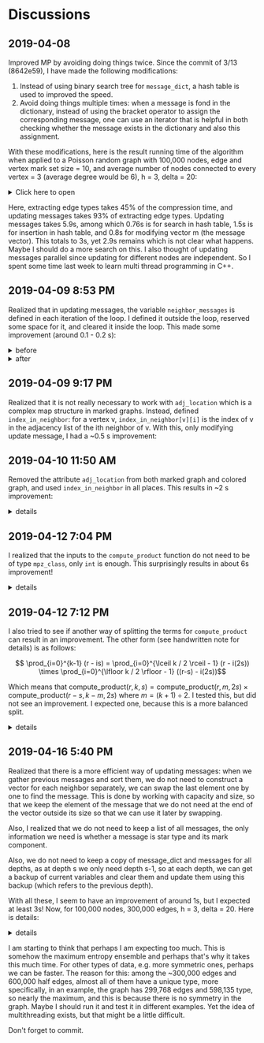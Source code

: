 # Discussions

## 2019-04-08 

Improved MP by avoiding doing things twice. Since the commit of 3/13 (8642e59), I have made the following modifications: 

1. Instead of using binary search tree for `message_dict`, a hash table is used to improved the speed. 
2. Avoid doing things multiple times: when a message is fond in the dictionary, instead of using the bracket operator to assign the corresponding message, one can use an iterator that is helpful in both checking whether the message exists in the dictionary and also this assignment. 

With these modifications, here is the result running time of the algorithm when applied to a Poisson random graph with 100,000 nodes, edge and vertex mark set size = 10, and average number of nodes connected to every vertex = 3 (average degree would be 6), h = 3, delta = 20:

<details>
<summary> Click here to open </summary>

```
|---Construct G () 2019-04-08 07:37:02 PM
 edges size 300041
 graph constructed
|---Encode () 2019-04-08 07:37:03 PM
|---|---Init compressed () 2019-04-08 07:37:03 PM
|---|---Extact edge types () 2019-04-08 07:37:03 PM
|---|---|---Extract messages () 2019-04-08 07:37:03 PM
|---|---|---|---graph_message::update_message init () 2019-04-08 07:37:03 PM
|---|---|---|---resizing messages () 2019-04-08 07:37:03 PM
|---|---|---|---initializing messages () 2019-04-08 07:37:03 PM
|---|---|---|---updating messages () 2019-04-08 07:37:03 PM
 total time to search in hash table: 0.769341
 total time to insert in hash table: 1.53727
 total time to modify vector m  0.799577
 total time to sort  0.0696137
|---|---|---|---* symmetrizing () 2019-04-08 07:37:09 PM
|---|---|---|---setting message_mark and is_star_message () 2019-04-08 07:37:09 PM
|---|---|---colored_graph::init init () 2019-04-08 07:37:09 PM
|---|---|---updating adj_list () 2019-04-08 07:37:10 PM
|---|---|---Find deg and ver_types () 2019-04-08 07:37:10 PM
|---|---Encode * vertices () 2019-04-08 07:37:11 PM
|---|---Encode * edges () 2019-04-08 07:37:14 PM
|---|---Encode vertex types () 2019-04-08 07:37:14 PM
|---|---Extract partition graphs () 2019-04-08 07:37:16 PM
|---|---Encode partition b graphs () 2019-04-08 07:37:19 PM
|---|---Encode partition graphs () 2019-04-08 07:37:21 PM
|---Decode () 2019-04-08 07:37:21 PM
|---|---Init () 2019-04-08 07:37:21 PM
|---|---Decode * vertices () 2019-04-08 07:37:21 PM
|---|---Decode * edges () 2019-04-08 07:37:24 PM
|---|---Decode vertex types () 2019-04-08 07:37:24 PM
|---|---Decode partition graphs () 2019-04-08 07:37:30 PM
|---|---Decode partition b graphs () 2019-04-08 07:37:30 PM
|---|---Construct decoded graph () 2019-04-08 07:37:34 PM
|---compare () 2019-04-08 07:37:35 PM
 successfully decoded the marked graph :D

|---Construct G (): 1.007256s [2.847803%]
|---Encode (): 18.077404s [51.110016%]
|---|---Init compressed (): 0.000786s [0.004350%]
|---|---Extact edge types (): 8.238246s [45.572063%]
|---|---|---Extract messages (): 6.366953s [77.285301%]
|---|---|---|---graph_message::update_message init (): 0.001501s [0.023580%]
|---|---|---|---resizing messages (): 0.177938s [2.794706%]
|---|---|---|---initializing messages (): 0.182283s [2.862949%]
|---|---|---|---updating messages (): 5.933976s [93.199608%]
|---|---|---|---* symmetrizing (): 0.035266s [0.553898%]
|---|---|---|---setting message_mark and is_star_message (): 0.035971s [0.564971%]
|---|---|---colored_graph::init init (): 0.224685s [2.727335%]
|---|---|---updating adj_list (): 0.393801s [4.780152%]
|---|---|---Find deg and ver_types (): 1.252763s [15.206671%]
|---|---Encode * vertices (): 2.368763s [13.103448%]
|---|---Encode * edges (): 0.000043s [0.000240%]
|---|---Encode vertex types (): 2.317106s [12.817693%]
|---|---Extract partition graphs (): 2.823593s [15.619463%]
|---|---Encode partition b graphs (): 2.143847s [11.859265%]
|---|---Encode partition graphs (): 0.182942s [1.011993%]
|---Decode (): 13.384299s [37.841259%]
|---|---Init (): 0.000024s [0.000179%]
|---|---Decode * vertices (): 2.418280s [18.068033%]
|---|---Decode * edges (): 0.000034s [0.000256%]
|---|---Decode vertex types (): 6.676574s [49.883629%]
|---|---Decode partition graphs (): 0.000054s [0.000400%]
|---|---Decode partition b graphs (): 3.761533s [28.104073%]
|---|---Construct decoded graph (): 0.527769s [3.943198%]
|---compare (): 2.900620s [8.200886%]
       35.38 real        33.98 user         0.73 sys
```

</details>


Here, extracting edge types takes 45% of the compression time, and updating messages takes 93% of extracting edge types. Updating messages takes 5.9s, among which 0.76s is for search in hash table, 1.5s is for insertion in hash table, and 0.8s for modifying vector m (the message vector). This totals to 3s, yet 2.9s remains which is not clear what happens. Maybe I should do a more search on this. I also thought of updating messages parallel since updating for different nodes are independent. So I spent some time last week to learn multi thread programming in C++. 


## 2019-04-09 8:53 PM

Realized that in updating messages, the variable `neighbor_messages` is defined in each iteration of the loop. I defined it outside the loop, reserved some space for it, and cleared it inside the loop. This made some improvement (around 0.1 - 0.2 s): 

<details>
<summary> before </summary>

```
---Construct G () 2019-04-09 05:03:30 PM
 edges size 299475
 graph constructed
|---Encode () 2019-04-09 05:03:31 PM
|---|---Init compressed () 2019-04-09 05:03:31 PM
|---|---Extact edge types () 2019-04-09 05:03:31 PM
|---|---|---Extract messages () 2019-04-09 05:03:31 PM
|---|---|---|---graph_message::update_message init () 2019-04-09 05:03:31 PM
|---|---|---|---resizing messages () 2019-04-09 05:03:31 PM
|---|---|---|---initializing messages () 2019-04-09 05:03:31 PM
|---|---|---|---updating messages () 2019-04-09 05:03:31 PM
 total time to search in hash table: 0.76763
 total time to insert in hash table: 1.55482
 total time to modify vector m  0.801063
 total time to sort  0.0744823
 total time to collect neighbor messages 1.05781
|---|---|---|---* symmetrizing () 2019-04-09 05:03:37 PM
|---|---|---|---setting message_mark and is_star_message () 2019-04-09 05:03:37 PM
|---|---|---colored_graph::init init () 2019-04-09 05:03:37 PM
|---|---|---updating adj_list () 2019-04-09 05:03:37 PM
|---|---|---Find deg and ver_types () 2019-04-09 05:03:38 PM
|---|---Encode * vertices () 2019-04-09 05:03:39 PM
|---|---Encode * edges () 2019-04-09 05:03:41 PM
|---|---Encode vertex types () 2019-04-09 05:03:41 PM
|---|---Extract partition graphs () 2019-04-09 05:03:44 PM
|---|---Encode partition b graphs () 2019-04-09 05:03:46 PM
|---|---Encode partition graphs () 2019-04-09 05:03:48 PM
|---Decode () 2019-04-09 05:03:49 PM
|---|---Init () 2019-04-09 05:03:49 PM
|---|---Decode * vertices () 2019-04-09 05:03:49 PM
|---|---Decode * edges () 2019-04-09 05:03:51 PM
|---|---Decode vertex types () 2019-04-09 05:03:51 PM
|---|---Decode partition graphs () 2019-04-09 05:03:57 PM
|---|---Decode partition b graphs () 2019-04-09 05:03:57 PM
|---|---Construct decoded graph () 2019-04-09 05:04:01 PM
|---compare () 2019-04-09 05:04:01 PM
 successfully decoded the marked graph :D

|---Construct G (): 0.945466s [2.729596%]
|---Encode (): 17.966131s [51.868896%]
|---|---Init compressed (): 0.000691s [0.003846%]
|---|---Extact edge types (): 8.346380s [46.456192%]
|---|---|---Extract messages (): 6.465446s [77.464073%]
|---|---|---|---graph_message::update_message init (): 0.001417s [0.021923%]
|---|---|---|---resizing messages (): 0.199745s [3.089419%]
|---|---|---|---initializing messages (): 0.187164s [2.894831%]
|---|---|---|---updating messages (): 6.012073s [92.987755%]
|---|---|---|---* symmetrizing (): 0.030768s [0.475881%]
|---|---|---|---setting message_mark and is_star_message (): 0.034264s [0.529948%]
|---|---|---colored_graph::init init (): 0.225783s [2.705163%]
|---|---|---updating adj_list (): 0.389235s [4.663514%]
|---|---|---Find deg and ver_types (): 1.265874s [15.166743%]
|---|---Encode * vertices (): 2.294833s [12.773107%]
|---|---Encode * edges (): 0.000052s [0.000290%]
|---|---Encode vertex types (): 2.315811s [12.889873%]
|---|---Extract partition graphs (): 2.749254s [15.302428%]
|---|---Encode partition b graphs (): 2.082472s [11.591098%]
|---|---Encode partition graphs (): 0.174702s [0.972397%]
|---Decode (): 12.768882s [36.864243%]
|---|---Init (): 0.000014s [0.000111%]
|---|---Decode * vertices (): 2.372627s [18.581320%]
|---|---Decode * edges (): 0.000034s [0.000268%]
|---|---Decode vertex types (): 6.345600s [49.695812%]
|---|---Decode partition graphs (): 0.000051s [0.000399%]
|---|---Decode partition b graphs (): 3.525432s [27.609560%]
|---|---Construct decoded graph (): 0.525092s [4.112280%]
|---compare (): 2.957078s [8.537197%]
       34.64 real        33.47 user         0.72 sys
```

</details>


<details>
<summary> after </summary>

```
|---Construct G () 2019-04-09 05:05:10 PM
 edges size 300470
 graph constructed
|---Encode () 2019-04-09 05:05:11 PM
|---|---Init compressed () 2019-04-09 05:05:11 PM
|---|---Extact edge types () 2019-04-09 05:05:11 PM
|---|---|---Extract messages () 2019-04-09 05:05:11 PM
|---|---|---|---graph_message::update_message init () 2019-04-09 05:05:11 PM
|---|---|---|---resizing messages () 2019-04-09 05:05:11 PM
|---|---|---|---initializing messages () 2019-04-09 05:05:11 PM
|---|---|---|---updating messages () 2019-04-09 05:05:11 PM
 total time to search in hash table: 0.755252
 total time to insert in hash table: 1.52036
 total time to modify vector m  0.79718
 total time to sort  0.07528
 total time to collect neighbor messages 0.752213
|---|---|---|---* symmetrizing () 2019-04-09 05:05:17 PM
|---|---|---|---setting message_mark and is_star_message () 2019-04-09 05:05:17 PM
|---|---|---colored_graph::init init () 2019-04-09 05:05:17 PM
|---|---|---updating adj_list () 2019-04-09 05:05:17 PM
|---|---|---Find deg and ver_types () 2019-04-09 05:05:18 PM
|---|---Encode * vertices () 2019-04-09 05:05:19 PM
|---|---Encode * edges () 2019-04-09 05:05:21 PM
|---|---Encode vertex types () 2019-04-09 05:05:21 PM
|---|---Extract partition graphs () 2019-04-09 05:05:24 PM
|---|---Encode partition b graphs () 2019-04-09 05:05:26 PM
|---|---Encode partition graphs () 2019-04-09 05:05:28 PM
|---Decode () 2019-04-09 05:05:29 PM
|---|---Init () 2019-04-09 05:05:29 PM
|---|---Decode * vertices () 2019-04-09 05:05:29 PM
|---|---Decode * edges () 2019-04-09 05:05:31 PM
|---|---Decode vertex types () 2019-04-09 05:05:31 PM
|---|---Decode partition graphs () 2019-04-09 05:05:38 PM
|---|---Decode partition b graphs () 2019-04-09 05:05:38 PM
|---|---Construct decoded graph () 2019-04-09 05:05:41 PM
|---compare () 2019-04-09 05:05:42 PM
 successfully decoded the marked graph :D

|---Construct G (): 0.956205s [2.775045%]
|---Encode (): 17.612391s [51.113735%]
|---|---Init compressed (): 0.000653s [0.003709%]
|---|---Extact edge types (): 7.961563s [45.204330%]
|---|---|---Extract messages (): 6.084527s [76.423775%]
|---|---|---|---graph_message::update_message init (): 0.001444s [0.023740%]
|---|---|---|---resizing messages (): 0.192311s [3.160649%]
|---|---|---|---initializing messages (): 0.187849s [3.087325%]
|---|---|---|---updating messages (): 5.632613s [92.572739%]
|---|---|---|---* symmetrizing (): 0.032790s [0.538907%]
|---|---|---|---setting message_mark and is_star_message (): 0.037503s [0.616363%]
|---|---|---colored_graph::init init (): 0.214541s [2.694708%]
|---|---|---updating adj_list (): 0.395865s [4.972202%]
|---|---|---Find deg and ver_types (): 1.266586s [15.908758%]
|---|---Encode * vertices (): 2.331242s [13.236377%]
|---|---Encode * edges (): 0.000055s [0.000311%]
|---|---Encode vertex types (): 2.293806s [13.023817%]
|---|---Extract partition graphs (): 2.750105s [15.614605%]
|---|---Encode partition b graphs (): 2.096790s [11.905195%]
|---|---Encode partition graphs (): 0.176885s [1.004324%]
|---Decode (): 12.922110s [37.501854%]
|---|---Init (): 0.000021s [0.000161%]
|---|---Decode * vertices (): 2.465586s [19.080364%]
|---|---Decode * edges (): 0.000037s [0.000283%]
|---|---Decode vertex types (): 6.388016s [49.434776%]
|---|---Decode partition graphs (): 0.000078s [0.000603%]
|---|---Decode partition b graphs (): 3.535769s [27.362165%]
|---|---Construct decoded graph (): 0.532570s [4.121383%]
|---compare (): 2.966536s [8.609321%]
       34.46 real        33.37 user         0.72 sys
```

</details>


## 2019-04-09 9:17 PM

Realized that it is not really necessary to work with `adj_location` which is a complex map structure in marked graphs. Instead, defined `index_in_neighbor`: for a vertex v, `index_in_neighbor[v][i]` is the index of v in the adjacency list of the ith neighbor of v. With this, only modifying update message, I had a ~0.5 s improvement: 

## 2019-04-10 11:50 AM

Removed the attribute `adj_location` from both marked graph and colored graph, and used `index_in_neighbor` in all places. This results in ~2 s improvement: 

<details>

<summary> details </summary>

```
|---Construct G () 2019-04-10 11:43:03 AM
 edges size 300440
 graph constructed
|---Encode () 2019-04-10 11:43:04 AM
|---|---Init compressed () 2019-04-10 11:43:04 AM
|---|---Extact edge types () 2019-04-10 11:43:04 AM
|---|---|---Extract messages () 2019-04-10 11:43:04 AM
|---|---|---|---graph_message::update_message init () 2019-04-10 11:43:04 AM
|---|---|---|---resizing messages () 2019-04-10 11:43:04 AM
|---|---|---|---initializing messages () 2019-04-10 11:43:04 AM
|---|---|---|---updating messages () 2019-04-10 11:43:04 AM
 total time to search in hash table: 0.760559
 total time to insert in hash table: 1.55026
 total time to modify vector m  0.784155
 total time to sort  0.0688325
 total time to collect neighbor messages 0.41188
|---|---|---|---* symmetrizing () 2019-04-10 11:43:10 AM
|---|---|---|---setting message_mark and is_star_message () 2019-04-10 11:43:10 AM
|---|---|---colored_graph::init init () 2019-04-10 11:43:10 AM
|---|---|---updating adj_list () 2019-04-10 11:43:10 AM
|---|---|---Find deg and ver_types () 2019-04-10 11:43:10 AM
|---|---Encode * vertices () 2019-04-10 11:43:11 AM
|---|---Encode * edges () 2019-04-10 11:43:13 AM
|---|---Encode vertex types () 2019-04-10 11:43:13 AM
|---|---Extract partition graphs () 2019-04-10 11:43:16 AM
|---|---Encode partition b graphs () 2019-04-10 11:43:18 AM
|---|---Encode partition graphs () 2019-04-10 11:43:20 AM
|---Decode () 2019-04-10 11:43:21 AM
|---|---Init () 2019-04-10 11:43:21 AM
|---|---Decode * vertices () 2019-04-10 11:43:21 AM
|---|---Decode * edges () 2019-04-10 11:43:23 AM
|---|---Decode vertex types () 2019-04-10 11:43:23 AM
|---|---Decode partition graphs () 2019-04-10 11:43:29 AM
|---|---Decode partition b graphs () 2019-04-10 11:43:29 AM
|---|---Construct decoded graph () 2019-04-10 11:43:32 AM
|---compare () 2019-04-10 11:43:33 AM
 successfully decoded the marked graph :D

|---Construct G (): 0.829669s [2.594985%]
|---Encode (): 16.433228s [51.398804%]
|---|---Init compressed (): 0.000718s [0.004366%]
|---|---Extact edge types (): 7.172252s [43.644817%]
|---|---|---Extract messages (): 5.716563s [79.703888%]
|---|---|---|---graph_message::update_message init (): 0.001409s [0.024649%]
|---|---|---|---resizing messages (): 0.191876s [3.356501%]
|---|---|---|---initializing messages (): 0.179843s [3.145999%]
|---|---|---|---updating messages (): 5.273019s [92.241066%]
|---|---|---|---* symmetrizing (): 0.032299s [0.565013%]
|---|---|---|---setting message_mark and is_star_message (): 0.037780s [0.660887%]
|---|---|---colored_graph::init init (): 0.024582s [0.342731%]
|---|---|---updating adj_list (): 0.220640s [3.076303%]
|---|---|---Find deg and ver_types (): 1.210425s [16.876507%]
|---|---Encode * vertices (): 2.164104s [13.169074%]
|---|---Encode * edges (): 0.000043s [0.000263%]
|---|---Encode vertex types (): 2.158486s [13.134887%]
|---|---Extract partition graphs (): 2.701006s [16.436249%]
|---|---Encode partition b graphs (): 2.064137s [12.560755%]
|---|---Encode partition graphs (): 0.171202s [1.041805%]
|---Decode (): 12.170957s [38.067539%]
|---|---Init (): 0.000023s [0.000190%]
|---|---Decode * vertices (): 2.286243s [18.784418%]
|---|---Decode * edges (): 0.000034s [0.000280%]
|---|---Decode vertex types (): 6.092728s [50.059563%]
|---|---Decode partition graphs (): 0.000061s [0.000503%]
|---|---Decode partition b graphs (): 3.370534s [27.693254%]
|---|---Construct decoded graph (): 0.421302s [3.461539%]
|---compare (): 2.538139s [7.938629%]
       31.98 real        31.27 user         0.58 sys
```


</details>

## 2019-04-12 7:04 PM

I realized that the inputs to the `compute_product` function do not need to be of type `mpz_class`, only `int` is enough. This surprisingly results in about 6s improvement!

<details>

<summary> details </summary>

Note that I commented the parts to compute total time to search in hash table etc. 

```
|---Construct G () 2019-04-12 07:00:18 PM
 edges size 300457
 graph constructed
|---Encode () 2019-04-12 07:00:19 PM
|---|---Init compressed () 2019-04-12 07:00:19 PM
|---|---Extact edge types () 2019-04-12 07:00:19 PM
|---|---|---Extract messages () 2019-04-12 07:00:19 PM
|---|---|---|---graph_message::update_message init () 2019-04-12 07:00:19 PM
|---|---|---|---resizing messages () 2019-04-12 07:00:19 PM
|---|---|---|---initializing messages () 2019-04-12 07:00:19 PM
|---|---|---|---updating messages () 2019-04-12 07:00:19 PM
 total time to search in hash table: 0
 total time to insert in hash table: 0
 total time to modify vector m  0
 total time to sort  0
 total time to collect neighbor messages 0
|---|---|---|---* symmetrizing () 2019-04-12 07:00:23 PM
|---|---|---|---setting message_mark and is_star_message () 2019-04-12 07:00:23 PM
|---|---|---colored_graph::init init () 2019-04-12 07:00:23 PM
|---|---|---updating adj_list () 2019-04-12 07:00:23 PM
|---|---|---Find deg and ver_types () 2019-04-12 07:00:23 PM
|---|---Encode * vertices () 2019-04-12 07:00:25 PM
|---|---Encode * edges () 2019-04-12 07:00:26 PM
|---|---Encode vertex types () 2019-04-12 07:00:26 PM
|---|---Extract partition graphs () 2019-04-12 07:00:27 PM
|---|---Encode partition b graphs () 2019-04-12 07:00:30 PM
|---|---Encode partition graphs () 2019-04-12 07:00:32 PM
|---Decode () 2019-04-12 07:00:32 PM
|---|---Init () 2019-04-12 07:00:32 PM
|---|---Decode * vertices () 2019-04-12 07:00:32 PM
|---|---Decode * edges () 2019-04-12 07:00:33 PM
|---|---Decode vertex types () 2019-04-12 07:00:33 PM
|---|---Decode partition graphs () 2019-04-12 07:00:37 PM
|---|---Decode partition b graphs () 2019-04-12 07:00:37 PM
|---|---Construct decoded graph () 2019-04-12 07:00:40 PM
|---compare () 2019-04-12 07:00:41 PM
 successfully decoded the marked graph :D

|---Construct G (): 0.838441s [3.293217%]
|---Encode (): 13.342818s [52.407761%]
|---|---Init compressed (): 0.000688s [0.005153%]
|---|---Extact edge types (): 6.134593s [45.976738%]
|---|---|---Extract messages (): 4.592058s [74.855133%]
|---|---|---|---graph_message::update_message init (): 0.001506s [0.032806%]
|---|---|---|---resizing messages (): 0.194764s [4.241329%]
|---|---|---|---initializing messages (): 0.193184s [4.206914%]
|---|---|---|---updating messages (): 4.128408s [89.903221%]
|---|---|---|---* symmetrizing (): 0.034695s [0.755551%]
|---|---|---|---setting message_mark and is_star_message (): 0.039188s [0.853394%]
|---|---|---colored_graph::init init (): 0.027730s [0.452019%]
|---|---|---updating adj_list (): 0.236458s [3.854509%]
|---|---|---Find deg and ver_types (): 1.278302s [20.837597%]
|---|---Encode * vertices (): 1.130349s [8.471589%]
|---|---Encode * edges (): 0.000045s [0.000334%]
|---|---Encode vertex types (): 1.154480s [8.652441%]
|---|---Extract partition graphs (): 2.733744s [20.488504%]
|---|---Encode partition b graphs (): 2.016023s [15.109422%]
|---|---Encode partition graphs (): 0.171038s [1.281871%]
|---Decode (): 8.703982s [34.187397%]
|---|---Init (): 0.000019s [0.000223%]
|---|---Decode * vertices (): 1.197001s [13.752331%]
|---|---Decode * edges (): 0.000042s [0.000481%]
|---|---Decode vertex types (): 3.619471s [41.584076%]
|---|---Decode partition graphs (): 0.000045s [0.000514%]
|---|---Decode partition b graphs (): 3.433578s [39.448360%]
|---|---Construct decoded graph (): 0.453796s [5.213660%]
|---compare (): 2.574372s [10.111587%]
       25.47 real        24.60 user         0.60 sys
```

</details>



## 2019-04-12 7:12 PM

I also tried to see if another way of splitting the terms for `compute_product` can result in an improvement. The other form (see handwritten note for details) is as follows:

$$ \prod_{i=0}^{k-1} (r - is) = \prod_{i=0}^{\lceil k / 2 \rceil - 1} (r - i(2s)) \times \prod_{i=0}^{\lfloor k / 2 \rfloor - 1} ((r-s) - i(2s))$$

Which means that $\text{compute_product}(r, k, s) = \text{compute_product}(r, m, 2s) \times \text{compute_product}(r-s, k-m, 2s)$ where $m = (k+1) \div 2$. I tested this, but did not see an improvement. I expected one, because this is a more balanced split. 

<details>

<summary> details </summary>

```
|---Construct G () 2019-04-12 07:11:21 PM
 edges size 299838
 graph constructed
|---Encode () 2019-04-12 07:11:21 PM
|---|---Init compressed () 2019-04-12 07:11:21 PM
|---|---Extact edge types () 2019-04-12 07:11:21 PM
|---|---|---Extract messages () 2019-04-12 07:11:21 PM
|---|---|---|---graph_message::update_message init () 2019-04-12 07:11:21 PM
|---|---|---|---resizing messages () 2019-04-12 07:11:21 PM
|---|---|---|---initializing messages () 2019-04-12 07:11:22 PM
|---|---|---|---updating messages () 2019-04-12 07:11:22 PM
 total time to search in hash table: 0
 total time to insert in hash table: 0
 total time to modify vector m  0
 total time to sort  0
 total time to collect neighbor messages 0
|---|---|---|---* symmetrizing () 2019-04-12 07:11:26 PM
|---|---|---|---setting message_mark and is_star_message () 2019-04-12 07:11:26 PM
|---|---|---colored_graph::init init () 2019-04-12 07:11:26 PM
|---|---|---updating adj_list () 2019-04-12 07:11:26 PM
|---|---|---Find deg and ver_types () 2019-04-12 07:11:26 PM
|---|---Encode * vertices () 2019-04-12 07:11:28 PM
|---|---Encode * edges () 2019-04-12 07:11:29 PM
|---|---Encode vertex types () 2019-04-12 07:11:29 PM
|---|---Extract partition graphs () 2019-04-12 07:11:30 PM
|---|---Encode partition b graphs () 2019-04-12 07:11:33 PM
|---|---Encode partition graphs () 2019-04-12 07:11:35 PM
|---Decode () 2019-04-12 07:11:35 PM
|---|---Init () 2019-04-12 07:11:35 PM
|---|---Decode * vertices () 2019-04-12 07:11:35 PM
|---|---Decode * edges () 2019-04-12 07:11:36 PM
|---|---Decode vertex types () 2019-04-12 07:11:36 PM
|---|---Decode partition graphs () 2019-04-12 07:11:40 PM
|---|---Decode partition b graphs () 2019-04-12 07:11:40 PM
|---|---Construct decoded graph () 2019-04-12 07:11:43 PM
|---compare () 2019-04-12 07:11:43 PM
 successfully decoded the marked graph :D

|---Construct G (): 0.846560s [3.329669%]
|---Encode (): 13.309370s [52.348114%]
|---|---Init compressed (): 0.000787s [0.005912%]
|---|---Extact edge types (): 6.099671s [45.829899%]
|---|---|---Extract messages (): 4.611472s [75.601974%]
|---|---|---|---graph_message::update_message init (): 0.001362s [0.029537%]
|---|---|---|---resizing messages (): 0.192514s [4.174665%]
|---|---|---|---initializing messages (): 0.190769s [4.136829%]
|---|---|---|---updating messages (): 4.160253s [90.215286%]
|---|---|---|---* symmetrizing (): 0.029564s [0.641104%]
|---|---|---|---setting message_mark and is_star_message (): 0.036786s [0.797699%]
|---|---|---colored_graph::init init (): 0.025158s [0.412448%]
|---|---|---updating adj_list (): 0.228830s [3.751512%]
|---|---|---Find deg and ver_types (): 1.234159s [20.233212%]
|---|---Encode * vertices (): 1.139122s [8.558794%]
|---|---Encode * edges (): 0.000050s [0.000373%]
|---|---Encode vertex types (): 1.177471s [8.846930%]
|---|---Extract partition graphs (): 2.741612s [20.599110%]
|---|---Encode partition b graphs (): 1.975690s [14.844354%]
|---|---Encode partition graphs (): 0.173620s [1.304497%]
|---Decode (): 8.671961s [34.108360%]
|---|---Init (): 0.000020s [0.000227%]
|---|---Decode * vertices (): 1.194511s [13.774403%]
|---|---Decode * edges (): 0.000037s [0.000429%]
|---|---Decode vertex types (): 3.631156s [41.872372%]
|---|---Decode partition graphs (): 0.000049s [0.000569%]
|---|---Decode partition b graphs (): 3.408437s [39.304111%]
|---|---Construct decoded graph (): 0.437722s [5.047554%]
|---compare (): 2.596835s [10.213815%]
       25.43 real        24.67 user         0.57 sys
```
</details>


## 2019-04-16 5:40 PM


Realized that there is a more efficient way of updating messages: when we gather previous messages and sort them, we do not need to construct a vector for each neighbor separately, we can swap the last element one by one to find the message. This is done by working with capacity and size, so that we keep the element of the message that we do not need at the end of the vector outside its size so that we can use it later by swapping.

Also, I realized that we do not need to keep a list of all messages, the only information we need is whether a message is star type and its mark component.

Also, we do not need to keep a copy of message_dict and messages for all depths, as at depth s we only need depth s-1, so at each depth,  we can get a backup of current variables and clear them and update them using this backup (which refers to the previous depth). 

With all these, I seem to have an improvement of around 1s, but I expected at least 3s! Now, for 100,000 nodes, 300,000 edges, h = 3, delta = 20. Here is details:


<details>

<summary> details </summary>

```
|---Construct G () 2019-04-16 05:28:48 PM
 edges size 299124
 graph constructed
|---Encode () 2019-04-16 05:28:49 PM
|---|---Init compressed () 2019-04-16 05:28:49 PM
|---|---Extact edge types () 2019-04-16 05:28:49 PM
|---|---|---Extract messages () 2019-04-16 05:28:49 PM
|---|---|---|---graph_message::update_message init () 2019-04-16 05:28:49 PM
|---|---|---|---resizing messages () 2019-04-16 05:28:49 PM
|---|---|---|---initializing messages () 2019-04-16 05:28:49 PM
|---|---|---|---updating messages () 2019-04-16 05:28:49 PM
|---|---|---|---* symmetrizing () 2019-04-16 05:28:53 PM
|---|---|---colored_graph::init init () 2019-04-16 05:28:53 PM
|---|---|---updating adj_list () 2019-04-16 05:28:53 PM
|---|---|---Find deg and ver_types () 2019-04-16 05:28:53 PM
|---|---Encode * vertices () 2019-04-16 05:28:54 PM
|---|---Encode * edges () 2019-04-16 05:28:56 PM
|---|---Encode vertex types () 2019-04-16 05:28:56 PM
|---|---Extract partition graphs () 2019-04-16 05:28:57 PM
|---|---Encode partition b graphs () 2019-04-16 05:29:00 PM
|---|---Encode partition graphs () 2019-04-16 05:29:01 PM
|---Decode () 2019-04-16 05:29:02 PM
|---|---Init () 2019-04-16 05:29:02 PM
|---|---Decode * vertices () 2019-04-16 05:29:02 PM
|---|---Decode * edges () 2019-04-16 05:29:03 PM
|---|---Decode vertex types () 2019-04-16 05:29:03 PM
|---|---Decode partition graphs () 2019-04-16 05:29:06 PM
|---|---Decode partition b graphs () 2019-04-16 05:29:06 PM
|---|---Construct decoded graph () 2019-04-16 05:29:10 PM
|---compare () 2019-04-16 05:29:10 PM
 successfully decoded the marked graph :D

|---Construct G (): 0.853117s [3.544942%]
|---Encode (): 12.856951s [53.424271%]
|---|---Init compressed (): 0.000504s [0.003918%]
|---|---Extact edge types (): 5.701544s [44.346008%]
|---|---|---Extract messages (): 4.292262s [75.282448%]
|---|---|---|---graph_message::update_message init (): 0.001364s [0.031769%]
|---|---|---|---resizing messages (): 0.025791s [0.600883%]
|---|---|---|---initializing messages (): 0.179556s [4.183252%]
|---|---|---|---updating messages (): 3.769229s [87.814514%]
|---|---|---|---* symmetrizing (): 0.316306s [7.369211%]
|---|---|---colored_graph::init init (): 0.022788s [0.399686%]
|---|---|---updating adj_list (): 0.163689s [2.870965%]
|---|---|---Find deg and ver_types (): 1.222781s [21.446480%]
|---|---Encode * vertices (): 1.128720s [8.779068%]
|---|---Encode * edges (): 0.000044s [0.000342%]
|---|---Encode vertex types (): 1.150674s [8.949819%]
|---|---Extract partition graphs (): 2.728767s [21.224064%]
|---|---Encode partition b graphs (): 1.966031s [15.291584%]
|---|---Encode partition graphs (): 0.179268s [1.394325%]
|---Decode (): 8.595399s [35.716316%]
|---|---Init (): 0.000018s [0.000204%]
|---|---Decode * vertices (): 1.209178s [14.067740%]
|---|---Decode * edges (): 0.000051s [0.000593%]
|---|---Decode vertex types (): 3.569625s [41.529484%]
|---|---Decode partition graphs (): 0.000054s [0.000633%]
|---|---Decode partition b graphs (): 3.373827s [39.251541%]
|---|---Construct decoded graph (): 0.442614s [5.149432%]
|---compare (): 1.760271s [7.314426%]
       24.07 real        23.38 user         0.50 sys
```

</details>


I am starting to think that perhaps I am expecting too much. This is somehow the maximum entropy ensemble and perhaps that's why it takes this much time. For other types of data, e.g. more symmetric ones, perhaps we can be faster. The reason for this: among the ~300,000 edges and 600,000 half edges, almost all of them have a unique type, more specifically, in an example, the graph has 299,768 edges and 598,135 type, so nearly the maximum, and this is because there is no symmetry in the graph. Maybe I should run it and test it in different examples. Yet the idea of multithreading exists, but that might be a little difficult. 

Don't forget to commit.
